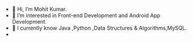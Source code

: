 - 👋 Hi, I’m Mohit Kumar.
- 👀 I’m interested in Front-end Development and Android App Development.
- 🌱 I currently know Java ,Python ,Data Structures & Algorithms,MySQL.
- 

<!---
mohit1316/mohit1316 is a ✨ special ✨ repository because its `README.md` (this file) appears on your GitHub profile.
You can click the Preview link to take a look at your changes.
--->
